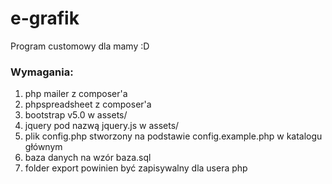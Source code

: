 # e-grafik
Program customowy dla mamy :D

### Wymagania:

 1. php mailer z composer'a 
 2. phpspreadsheet z composer'a 
 3. bootstrap v5.0 w assets/ 
 4. jquery pod nazwą jquery.js w assets/ 
 5. plik config.php stworzony na podstawie config.example.php w katalogu głównym
 6. baza danych na wzór baza.sql
 7. folder export powinien być zapisywalny dla usera php

